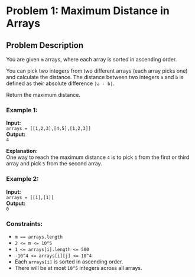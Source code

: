 # Problem 1: Maximum Distance in Arrays

## Problem Description

You are given `m` arrays, where each array is sorted in ascending order.

You can pick two integers from two different arrays (each array picks one) and calculate the distance. The distance between two integers `a` and `b` is defined as their absolute difference `|a - b|`.

Return the maximum distance.

### Example 1:

**Input:**  
`arrays = [[1,2,3],[4,5],[1,2,3]]`  
**Output:**  
`4`  

**Explanation:**  
One way to reach the maximum distance `4` is to pick `1` from the first or third array and pick `5` from the second array.

### Example 2:

**Input:**  
`arrays = [[1],[1]]`  
**Output:**  
`0`

### Constraints:

- `m == arrays.length`
- `2 <= m <= 10^5`
- `1 <= arrays[i].length <= 500`
- `-10^4 <= arrays[i][j] <= 10^4`
- Each `arrays[i]` is sorted in ascending order.
- There will be at most `10^5` integers across all arrays.